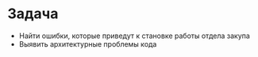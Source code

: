 # Задача 

* Найти ошибки, которые приведут к становке работы отдела закупа
* Выявить архитектурные проблемы кода

